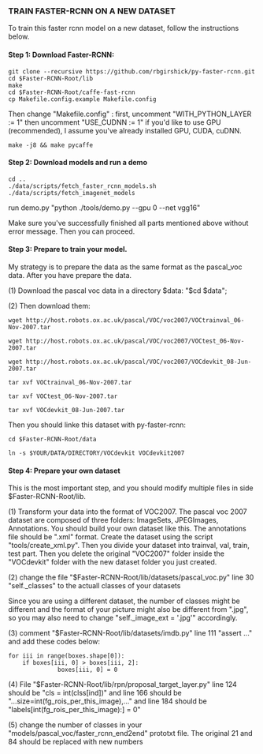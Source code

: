 ### TRAIN FASTER-RCNN ON A NEW DATASET

To train this faster rcnn model on a new dataset, follow the instructions below. 

#### Step 1: Download Faster-RCNN:

    git clone --recursive https://github.com/rbgirshick/py-faster-rcnn.git
    cd $Faster-RCNN-Root/lib 
    make
    cd $Faster-RCNN-Root/caffe-fast-rcnn
    cp Makefile.config.example Makefile.config

Then change "Makefile.config" : first, uncomment "WITH_PYTHON_LAYER := 1" then uncomment "USE_CUDNN := 1" if you'd like to use GPU (recommended), I assume you've already installed GPU, CUDA, cuDNN. 

    make -j8 && make pycaffe

#### Step 2: Download models and run a demo

    cd ..
    ./data/scripts/fetch_faster_rcnn_models.sh
    ./data/scripts/fetch_imagenet_models

run demo.py "python ./tools/demo.py --gpu 0 --net vgg16"

Make sure you've successfully finished all parts mentioned above without error message. Then you can proceed.

#### Step 3: Prepare to train your model. 

My strategy is to prepare the data as the same format as the pascal_voc data. After you have prepare the data. 

(1) Download the pascal voc data in a directory $data: "$cd $data";

(2) Then download them: 

	wget http://host.robots.ox.ac.uk/pascal/VOC/voc2007/VOCtrainval_06-Nov-2007.tar

	wget http://host.robots.ox.ac.uk/pascal/VOC/voc2007/VOCtest_06-Nov-2007.tar

	wget http://host.robots.ox.ac.uk/pascal/VOC/voc2007/VOCdevkit_08-Jun-2007.tar

	tar xvf VOCtrainval_06-Nov-2007.tar

	tar xvf VOCtest_06-Nov-2007.tar

	tar xvf VOCdevkit_08-Jun-2007.tar

Then you should linke this dataset with py-faster-rcnn: 

	cd $Faster-RCNN-Root/data

	ln -s $YOUR/DATA/DIRECTORY/VOCdevkit VOCdevkit2007

#### Step 4: Prepare your own dataset

This is the most important step, and you should modify multiple files in side $Faster-RCNN-Root/lib.

(1) Transform your data into the format of VOC2007. The pascal voc 2007 dataset are composed of three folders: ImageSets, JPEGImages, Annotations. You should build your own dataset like this. The annotations file should be ".xml" format. Create the dataset using the script "tools/create_xml.py". Then you divide your dataset into trainval, val, train, test part. Then you delete the original "VOC2007" folder inside the "VOCdevkit" folder with the new dataset folder you just created. 

(2) change the file "$Faster-RCNN-Root/lib/datasets/pascal_voc.py" line 30 "self._classes" to the actuall classes of your datasets

Since you are using a different dataset, the number of classes might be different and the format of your picture might also be different from ".jpg", so you may also need to change "self._image_ext = '.jpg'" accordingly. 

(3) comment "$Faster-RCNN-Root/lib/datasets/imdb.py" line 111 "assert ..." and add these codes below:

    for iii in range(boxes.shape[0]):
	    if boxes[iii, 0] > boxes[iii, 2]:
    	          boxes[iii, 0] = 0

(4) File "$Faster-RCNN-Root/lib/rpn/proposal_target_layer.py" line 124 should be "cls = int(clss[ind])" and line 166 should be "...size=int(fg_rois_per_this_image),..." and line 184 should be "labels[int(fg_rois_per_this_image):] = 0"

(5) change the number of classes in your "models/pascal_voc/faster_rcnn_end2end" prototxt file. The original 21 and 84 should be replaced with new numbers
